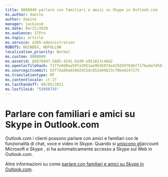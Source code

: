 ```yaml
---
title: 8000049 parlare con familiari e amici su Skype in Outlook.com
ms.author: daeite
author: daeite
manager: jackiesm
ms.date: 04/21/2020
ms.audience: ITPro
ms.topic: article
ms.service: o365-administration
ROBOTS: NOINDEX, NOFOLLOW
localization_priority: Normal
ms.custom: 8000049
ms.assetid: b6878497-5885-4241-b2d0-e951817c48d2
ms.openlocfilehash: f1f7e8d0aa59fa3951ae9b3b974a42935976dbff1fbeda7d58fcc52bb39de98a
ms.sourcegitcommit: b5f7da89a650d2915dc652449623c78be6247175
ms.translationtype: MT
ms.contentlocale: it-IT
ms.lasthandoff: 08/05/2021
ms.locfileid: "53956735"
---
```

# <a name="talk-to-family-and-friends-on-skype-in-outlookcom"></a>Parlare con familiari e amici su Skype in Outlook.com

Outlook.com i clienti possono parlare con amici e familiari con le funzionalità di chat, voce e video in Skype. Quando si [uniscono gli](https://go.microsoft.com/fwlink/p/?linkid=2001101&amp;clcid=0x409)account Microsoft e Skype , si ha automaticamente accesso a Skype sul Web in Outlook.com.
  
Altre informazioni su come [parlare con familiari e amici su Skype in Outlook.com](https://go.microsoft.com/fwlink/p/?linkid=2001407&amp;clcid=0x409).
  


